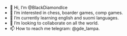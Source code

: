 - 👋 Hi, I’m @BlackDiamondIce
- 👀 I’m interested in chess, boarder games, comp games.
- 🌱 I’m currently learning english and suomi languages.
- 💞️ I’m looking to collaborate on all the world.
- 📫 How to reach me telegram: @gde_lampa.

<!---
BlackDiamondIce/BlackDiamondIce is a ✨ special ✨ repository because its `README.md` (this file) appears on your GitHub profile.
You can click the Preview link to take a look at your changes.
--->
